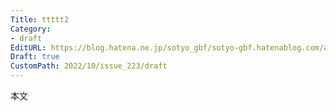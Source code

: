```yaml
---
Title: ttttt2
Category:
- draft
EditURL: https://blog.hatena.ne.jp/sotyo_gbf/sotyo-gbf.hatenablog.com/atom/entry/4207112889924040540
Draft: true
CustomPath: 2022/10/issue_223/draft
---
```


本文
